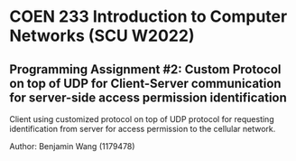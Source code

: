 # COEN 233 Introduction to Computer Networks (SCU W2022)
## Programming Assignment #2: Custom Protocol on top of UDP for Client-Server communication for server-side access permission identification

Client using customized protocol on top of UDP protocol for requesting identification from server for access permission to the cellular network.

Author: Benjamin Wang (1179478)

